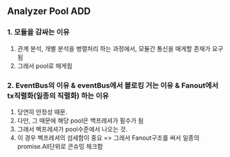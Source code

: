 ## Analyzer Pool ADD
### 1. 모듈을 감싸는 이유
1. 관계 분석, 개별 분석을 병렬처리 하는 과정에서, 모듈간 통신을 매게할 존재가 요구됨
2. 그래서 pool로 매게힘
### 2. EventBus의 이유 & eventBus에서 블로킹 거는 이유 & Fanout에서 tx직렬화(일종의 직렬화) 하는 이유
1. 당연히 안정성 때문.
2. 다만, 그 때문에 해당 pool은 백프레셔가 필수가 됨
3. 그래서 벡프레셔가 pool수준에서 나오는 것.
4. 이 경우 벡프레셔의 섬세함이 중요 => 그래서 Fanout구조를 써서 일종의 promise.All단위로 콘슈밍 체크함

